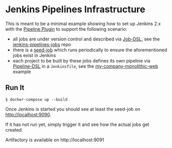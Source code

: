 
# Jenkins Pipelines Infrastructure

This is meant to be a minimal example showing how to set up Jenkins 2.x with the [Pipeline Plugin](https://wiki.jenkins-ci.org/display/JENKINS/Pipeline+Plugin) to support the following scenario:

 * all jobs are under version control and described via [Job-DSL](https://github.com/jenkinsci/job-dsl-plugin/wiki), see the [jenkins-pipelines-jobs](https://github.com/ivans-innovation-lab/jenkins-pipelines-jobs) repo
 * there is a [seed-job](https://github.com/ivans-innovation-lab/jenkins-pipes-infra/blob/master/seedJob.xml) which runs periodically to ensure the aforementioned jobs exist in Jenkins
 * each project to be built by these jobs defines its own pipeline via [Pipeline-DSL](https://jenkins.io/doc/book/pipeline/syntax/) in a `Jenkinsfile`, see the  [my-company-monolithic-web](https://github.com/ivans-innovation-lab/my-company-monolithic-web) example


## Run It


```
$ docker-compose up --build
```

Once Jenkins is started you should see at least the seed-job on [http://localhost:9090](http://localhost:9090).

If it has not run yet, simply trigger it and see how the actual jobs get created.

Artifactory is available on http://localhost:9091

